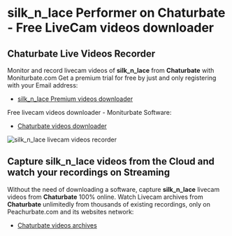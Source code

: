 # silk_n_lace Performer on Chaturbate - Free LiveCam videos downloader

## Chaturbate Live Videos Recorder

Monitor and record livecam videos of **silk_n_lace** from **Chaturbate** with Moniturbate.com
Get a premium trial for free by just and only registering with your Email address:
* [silk_n_lace Premium videos downloader](https://moniturbate.com/request-demo-licence-key.html)

Free livecam videos downloader - Moniturbate Software:
* [Chaturbate videos downloader](https://moniturbate.com/moniturbate-download-software.html)

![silk_n_lace livecam videos recorder](https://peachurnet.com/templates/moniturbate-software.png)


## Capture silk_n_lace videos from the Cloud and watch your recordings on Streaming

Without the need of downloading a software, capture **silk_n_lace** livecam videos from **Chaturbate** 100% online.
Watch Livecam archives from **Chaturbate** unlimitedly from thousands of existing recordings, only on Peachurbate.com and its websites network:
* [Chaturbate videos archives](https://peachurnet.com/)